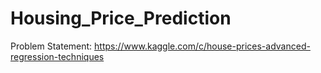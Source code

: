 # Housing_Price_Prediction
Problem Statement: https://www.kaggle.com/c/house-prices-advanced-regression-techniques
